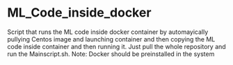 # ML_Code_inside_docker
Script that runs the ML code inside docker container by automayically pullying Centos image and launching container and then copying the ML code inside container and then running it.
Just pull the whole repository and run the Mainscript.sh.
Note: Docker should be preinstalled in the system
